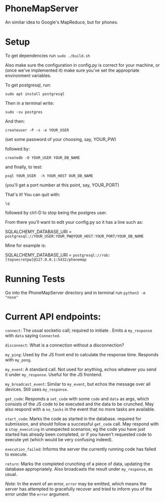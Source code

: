 # PhoneMapServer

An similar idea to Google's MapReduce, but for phones.

# Setup

To get dependencies run `sudo ./build.sh`

Also make sure the configuration in config.py is correct for your machine, or (once we've implemented it) make sure
you've set the appropriate environment variables.

To get postgresql, run:

`sudo apt install postgresql`

Then in a terminal write:

`sudo -su postgres`

And then:

`createuser -P -s -e YOUR_USER`

(set some password of your choosing, say, YOUR_PW)

followed by:

`createdb -O YOUR_USER YOUR_DB_NAME`

and finally, to test:

`psql YOUR_USER  -h YOUR_HOST OUR_DB_NAME`

(you'll get a port number at this point, say, YOUR_PORT)

That's it! You can quit with:

`\q`

followed by ctrl-D to stop being the postgres user.

From there you'll want to edit your config.py so it has a line such as:

SQLALCHEMY_DATABASE_URI = `postgresql://YOUR_USER:YOUR_PW@YOUR_HOST:YOUR_PORT/YOUR_DB_NAME`

Mine for example is:

SQLALCHEMY_DATABASE_URI = `postgresql://rob:[topsecretpw]@127.0.0.1:5432/phonemap`

# Running Tests

Go into the PhoneMapServer directory and in terminal run `python3 -m "nose"`

# Current API endpoints:

`connect`: The usual socketio call; required to initiate . Emits a `my_response` with `data` saying `Connected`.

`disconnect`: What is a connection without a disconnection?

`my_ping`: Used by the JS front end to calculate the response time. Responds with `my_pong`.

`my_event`: A standard call. Not used for anything, echos whatever you send it under `my_response`. Useful for the JS frontend.

`my_broadcast_event`: Similar to `my_event`, but echos the message over all devices. Still uses `my_response`.

`get_code`: Responds a `set_code` with some `code` and `data` as args, which consists of the JS code to be executed and the data to be crunched.
May also respond with a `no_tasks` in the event that no more tasks are available.

`start_code`: Marks the code as started in the database. required for submission, and should follow a successful `get_code` call.
May respond with a `stop_executing` in unexpected scenarios; eg the code you have just started has already been 
completed, or if you haven't requested code to execute yet (which would be very confusing indeed).

`execution_failed`: Informs the server the currently running code has failed to execute.

`return`: Marks the completed crunching of a piece of data, updating the database appropriately. 
Also broadcasts the result under `my_response`, as usual.

_Note_: In the event of an error, `error` may be emitted, which means the server has attempted to gracefully recover 
and tried to inform you of the error under the `error` argument.
